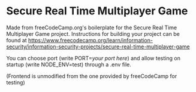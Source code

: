 # Secure Real Time Multiplayer Game

Made from freeCodeCamp.org's boilerplate for the Secure Real Time Multiplayer Game project. Instructions for building your project can be found at https://www.freecodecamp.org/learn/information-security/information-security-projects/secure-real-time-multiplayer-game

You can choose port (write PORT=*your port here*) and allow testing on startup (write NODE_ENV=test) through a .env file.

(Frontend is unmodified from the one provided by freeCodeCamp for testing)
